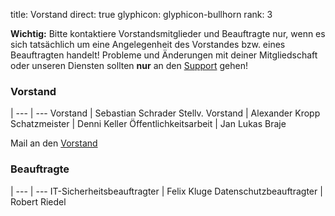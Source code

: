 title: Vorstand
direct: true
glyphicon: glyphicon-bullhorn
rank: 3


__Wichtig:__ Bitte kontaktiere Vorstandsmitglieder und Beauftragte nur, wenn es sich tatsächlich um eine Angelegenheit des Vorstandes bzw. eines Beauftragten handelt! Probleme und Änderungen mit deiner Mitgliedschaft oder unseren Diensten sollten __nur__ an den [Support](../../contact) gehen!

### Vorstand
 |
--- | ---
Vorstand		| Sebastian Schrader
Stellv. Vorstand	| Alexander Kropp
Schatzmeister		| Denni Keller
Öffentlichkeitsarbeit	| Jan Lukas Braje

Mail an den [Vorstand](vorstand@agdsn.de)

### Beauftragte
 |
--- | ---
IT-Sicherheitsbeauftragter	| Felix Kluge
Datenschutzbeauftragter		| Robert Riedel
